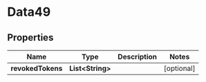 

# Data49


## Properties

Name | Type | Description | Notes
------------ | ------------- | ------------- | -------------
**revokedTokens** | **List&lt;String&gt;** |  |  [optional]



